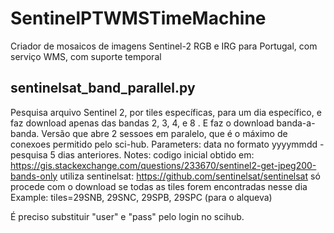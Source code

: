 # SentinelPTWMSTimeMachine
Criador de mosaicos de imagens Sentinel-2 RGB e IRG para Portugal, com serviço WMS, com suporte temporal



## sentinelsat_band_parallel.py

Pesquisa arquivo Sentinel 2, por tiles específicas, para um dia específico, e faz download apenas das bandas 2, 3, 4, e 8 .
E faz o download banda-a-banda.
Versão que abre 2 sessoes em paralelo, que é o máximo de conexoes permitido pelo sci-hub.
Parameters: data no formato yyyymmdd - pesquisa 5 dias anteriores.
 Notes: codigo inicial obtido em: https://gis.stackexchange.com/questions/233670/sentinel2-get-jpeg200-bands-only
        utiliza sentinelsat: https://github.com/sentinelsat/sentinelsat
        só procede com o download se todas as tiles forem encontradas nesse dia
 Example: tiles=29SNB, 29SNC, 29SPB, 29SPC (para o alqueva)

É preciso substituir "user" e "pass" pelo login no scihub.
